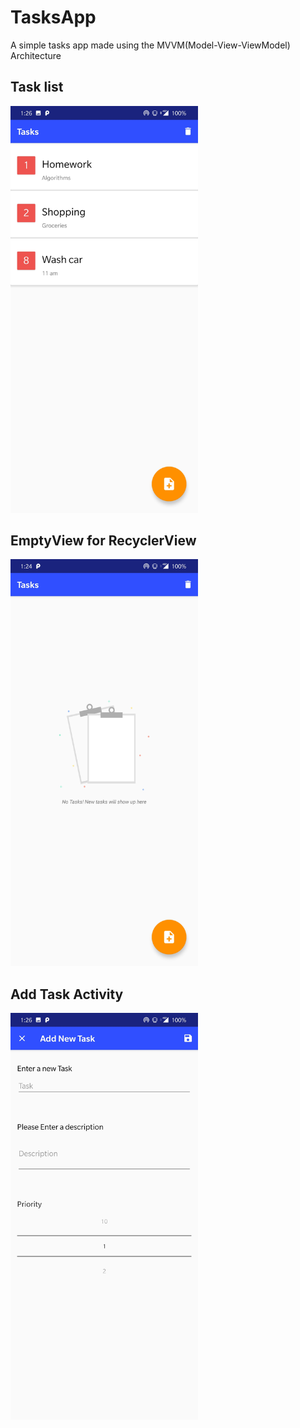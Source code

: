 # TasksApp
A simple tasks app made using the MVVM(Model-View-ViewModel) Architecture

## Task list 
<img src = "Screenshots/tasks.jpg" width ="300">

## EmptyView for RecyclerView
<img src = "Screenshots/emptyview.jpg" width ="300">

## Add Task Activity
<img src = "Screenshots/add_task.jpg" width ="300">
